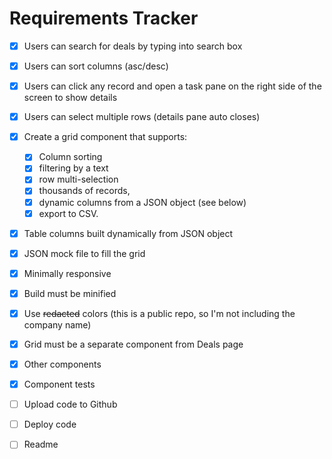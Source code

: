 # Requirements Tracker

- [x] Users can search for deals by typing into search box
- [x] Users can sort columns (asc/desc)
- [x] Users can click any record and open a task pane on the right side of the screen to show details
- [x] Users can select multiple rows (details pane auto closes)
- [x] Create a grid component that supports:
  - [x] Column sorting
  - [x] filtering by a text
  - [x] row multi-selection
  - [x] thousands of records,
  - [x] dynamic columns from a JSON object (see below)
  - [x] export to CSV.
- [x] Table columns built dynamically from JSON object
- [x] JSON mock file to fill the grid
- [x] Minimally responsive

- [x] Build must be minified
- [x] Use ~~redacted~~ colors (this is a public repo, so I'm not including the company name)
- [x] Grid must be a separate component from Deals page
- [x] Other components
- [x] Component tests
- [ ] Upload code to Github
- [ ] Deploy code
- [ ] Readme
